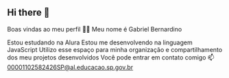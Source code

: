 ## Hi there 👋
Boas vindas ao meu perfil 💙💙
Meu nome é Gabriel Bernardino

Estou estudando na Alura
Estou me desenvolvendo na linguagem JavaScript
Utilizo esse espaço para minha organização e compartilhamento dos meu projetos desenvolvidos
Você pode entrar em contato comigo 📫
00001102582426SP@al.educacao.sp.gov.br
